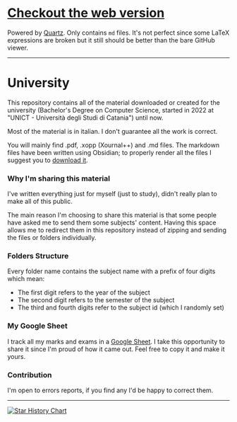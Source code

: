 # [Checkout the web version](https://matteogalletta.github.io/university-deploy) 
Powered by [Quartz](https://quartz.jzhao.xyz/). Only contains `md` files. It's not perfect since some LaTeX expressions are broken but it still should be better than the bare GitHub viewer.

---
# University
This repository contains all of the material downloaded or created for the university (Bachelor's Degree on Computer Science, started in 2022 at "UNICT - Università degli Studi di Catania") until now.

Most of the material is in italian. I don't guarantee all the work is correct.

You will mainly find .pdf, .xopp (Xournal++) and .md files.
The markdown files have been written using Obsidian; to properly render all the files I suggest you to [download it](https://obsidian.md/download).
### Why I'm sharing this material

I've written everything just for myself (just to study), didn't really plan to make all of this public.

The main reason I'm choosing to share this material is that some people have asked me to send them some subjects' content. Having this space allows me to redirect them in this repository instead of zipping and sending the files or folders individually.

### Folders Structure

Every folder name contains the subject name with a prefix of four digits which mean:
- The first digit refers to the year of the subject
- The second digit refers to the semester of the subject
- The third and fourth digits refer to the subject id (which I randomly set)

### My Google Sheet

I track all my marks and exams in a [Google Sheet](https://docs.google.com/spreadsheets/d/1fZZPt1zc6c_K6VdMn6nS60H-tv2VyBzxq3R2oebD4-A).
I take this opportunity to share it since I'm proud of how it came out. Feel free to copy it and make it yours.

### Contribution

I'm open to errors reports, if you find any I'd be happy to correct them.

---

<a href="https://star-history.com/#MatteoGalletta/university&Date">
 <picture>
   <source media="(prefers-color-scheme: dark)" srcset="https://api.star-history.com/svg?repos=MatteoGalletta/university&type=Date&theme=dark" />
   <source media="(prefers-color-scheme: light)" srcset="https://api.star-history.com/svg?repos=MatteoGalletta/university&type=Date" />
   <img alt="Star History Chart" src="https://api.star-history.com/svg?repos=MatteoGalletta/university&type=Date" />
 </picture>
</a>
